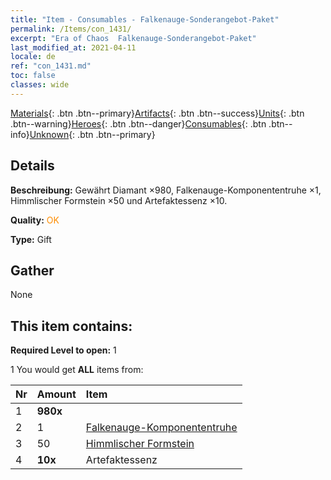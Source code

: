 ```yaml
---
title: "Item - Consumables - Falkenauge-Sonderangebot-Paket"
permalink: /Items/con_1431/
excerpt: "Era of Chaos  Falkenauge-Sonderangebot-Paket"
last_modified_at: 2021-04-11
locale: de
ref: "con_1431.md"
toc: false
classes: wide
---
```

 [Materials](/de/Items/){: .btn .btn--primary}[Artifacts](/de/Items/Artifacts/){: .btn .btn--success}[Units](/de/Items/Units/){: .btn .btn--warning}[Heroes](/de/Items/Heroes/){: .btn .btn--danger}[Consumables](/de/Items/Consumables/){: .btn .btn--info}[Unknown](/de/Items/Unknown/){: .btn .btn--primary}

## Details
 **Beschreibung:** Gewährt Diamant ×980, Falkenauge-Komponententruhe ×1, Himmlischer Formstein ×50 und Artefaktessenz ×10.

 **Quality:** <span style="color: #FF8C00">OK</span>

 **Type:** Gift

## Gather

  None

## This item contains:

 **Required Level to open:** 1

 1 You would get **ALL** items  from:

  | Nr | Amount |     Item    |
  |:---|:-------|:------------|
  | 1 |  **980x** | <i class="fas fa-gem"/> |  | 
  | 2 | 1 | [Falkenauge-Komponententruhe](/de/Items/con_1349/) | 
  | 3 | 50 | [Himmlischer Formstein](/de/Items/art_188/) | 
  | 4 |  **10x** | Artefaktessenz |  | 
